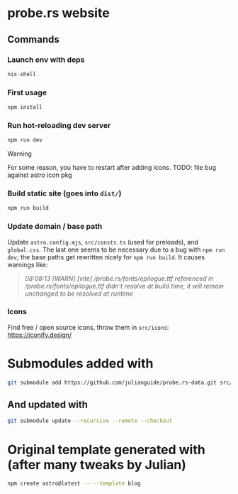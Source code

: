 # probe.rs website

## Commands

### Launch env with deps

```sh
nix-shell
```

### First usage

```sh
npm install
```

### Run hot-reloading dev server

```sh
npm run dev
```

> [!WARNING]
> For some reason, you have to restart after adding icons. TODO: file bug against astro icon pkg

### Build static site (goes into `dist/`)

```sh
npm run build
```

### Update domain / base path

Update `astro.config.mjs`, `src/consts.ts` (used for preloads), and `global.css`.
The last one seems to be necessary due to a bug with `npm run dev`; the base
paths get rewritten nicely for `npm run build`. It causes warnings like:

> _08:08:13 [WARN] [vite] /probe.rs/fonts/epilogue.ttf referenced in /probe.rs/fonts/epilogue.ttf didn't resolve at build time, it will remain unchanged to be resolved at runtime_

### Icons

Find free / open source icons, throw them in `src/icons`: https://iconify.design/

# Submodules added with

```sh
git submodule add https://github.com/julianguide/probe.rs-data.git src/content/probe-rs-data
```

## And updated with

```sh
git submodule update --recursive --remote --checkout
```

# Original template generated with (after many tweaks by Julian)

```sh
npm create astro@latest -- --template blog
```
